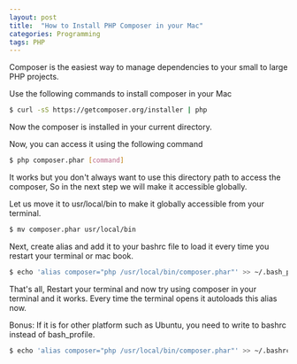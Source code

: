 ```yaml
---
layout: post
title:  "How to Install PHP Composer in your Mac"
categories: Programming
tags: PHP
---
```

Composer is the easiest way to manage dependencies to your small to large PHP projects.

Use the following commands to install composer in your Mac


```bash
$ curl -sS https://getcomposer.org/installer | php
```

Now the composer is installed in your current directory.

Now, you can access it using the following command

```bash
$ php composer.phar [command]
```

It works but you don't always want to use this directory path to access the composer, So in the next step we will make it accessible globally.

Let us move it to usr/local/bin to make it globally accessible from your terminal.

```bash
$ mv composer.phar usr/local/bin
```

Next, create alias and add it to your bashrc file to load it every time you restart your terminal or mac book.

```bash
$ echo 'alias composer="php /usr/local/bin/composer.phar"' >> ~/.bash_profile
```

That's all, Restart your terminal and now try using composer in your terminal and it works. Every time the terminal opens it autoloads this alias now.

Bonus: If it is for other platform such as Ubuntu, you need to write to bashrc instead of bash_profile.

```bash
$ echo 'alias composer="php /usr/local/bin/composer.phar"' >> ~/.bashrc
```
